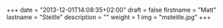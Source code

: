 +++
date = "2013-12-01T14:08:35+02:00"
draft = false
firstname = "Matt"
lastname = "Steitle"
description = ""
weight = 1
img = "msteitle.jpg"
+++
